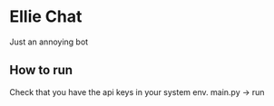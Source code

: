 # Ellie Chat
Just an annoying bot

## How to run
Check that you have the api keys in your system env.
main.py -> run 

